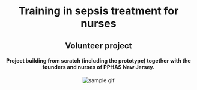 <h1 align="center">Training in sepsis treatment for nurses</h1>
<h2 align="center" style="border: none;">Volunteer project</h2>
<h4 align="center">Project building from scratch (including the prototype) together with the founders and nurses of PPHAS New Jersey.</h4>
<p align="center">
    <img src="https://github.com/tiagopazhs/sepsis-guide/blob/master/src/assets/sampleGif.gif" alt="sample gif">
</p>
